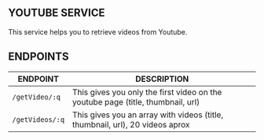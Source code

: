 ## YOUTUBE SERVICE

This service helps you to retrieve videos from Youtube.

## ENDPOINTS

| ENDPOINT | DESCRIPTION |
| ------------- | ------------- |
|`/getVideo/:q` | This gives you only the first video on the youtube page (title, thumbnail, url) |
| `/getVideos/:q` | This gives you an array with videos (title, thumbnail, url), 20 videos aprox